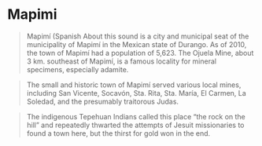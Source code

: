 Mapimi
==

> Mapimí (Spanish About this sound is a city and municipal seat of the municipality of Mapimí in the Mexican state of Durango. As of 2010, the town of Mapimí had a population of 5,623. The Ojuela Mine, about 3 km. southeast of Mapimí, is a famous locality for mineral specimens, especially adamite.

> The small and historic town of Mapimí served various local mines, including San Vicente, Socavón, Sta. Rita, Sta. María, El Carmen, La Soledad, and the presumably traitorous Judas.

> The indigenous Tepehuan Indians called this place “the rock on the hill” and repeatedly thwarted the attempts of Jesuit missionaries to found a town here, but the thirst for gold won in the end. 
